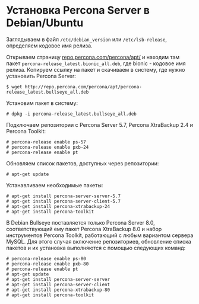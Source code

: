 Установка Percona Server в Debian/Ubuntu
========================================

Заглядываем в файл `/etc/debian_version` или `/etc/lsb-release`, определяем кодовое имя релиза.

Открываем страницу [repo.percona.com/percona/apt/](http://repo.percona.com/percona/apt/) и находим там пакет `percona-release_latest.bionic_all.deb`, где bionic - кодовое имя релиза. Копируем ссылку на пакет и скачиваем в систему, где нужно установить Percona Server:

    $ wget http://repo.percona.com/percona/apt/percona-release_latest.bullseye_all.deb

Установим пакет в систему:

    # dpkg -i percona-release_latest.bullseye_all.deb

Подключаем репозитории с Percona Server 5.7, Percona XtraBackup 2.4 и Percona Toolkit:

    # percona-release enable ps-57
    # percona-release enable pxb-24
    # percona-release enable pt

Обновляем список пакетов, доступных через репозитории:

    # apt-get update

Устанавливаем необходимые пакеты:

    # apt-get install percona-server-server-5.7
    # apt-get install percona-server-client-5.7
    # apt-get install percona-xtrabackup-24
    # apt-get install percona-toolkit

В Debian Bullseye поставляется только Percona Server 8.0, соответствующий ему пакет Percona XtraBackup 8.0 и набор инструментов Percona Toolkit, работающий с любым вариантом сервера MySQL. Для этого случая включение репозиториев, обновление списка пакетов и их установка выполняются с помощью следующих команд:

    # percona-release enable ps-80
    # percona-release enable pxb-80
    # percona-release enable pt
    # apt-get update
    # apt-get install percona-server-server
    # apt-get install percona-server-client
    # apt-get install percona-xtrabackup-80
    # apt-get install percona-toolkit
